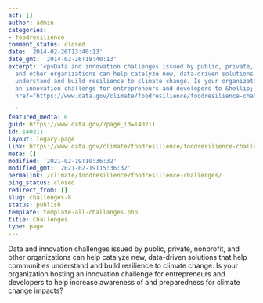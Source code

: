 ```yaml
---
acf: []
author: admin
categories:
- foodresilience
comment_status: closed
date: '2014-02-26T13:40:13'
date_gmt: '2014-02-26T18:40:13'
excerpt: '<p>Data and innovation challenges issued by public, private, nonprofit,
  and other organizations can help catalyze new, data-driven solutions that help communities
  understand and build resilience to climate change. Is your organization hosting
  an innovation challenge for entrepreneurs and developers to &hellip; <a aria-describedby="post-title-140211"
  href="https://www.data.gov/climate/foodresilience/foodresilience-challenges">Continued</a></p>

  '
featured_media: 0
guid: https://www.data.gov/?page_id=140211
id: 140211
layout: legacy-page
link: https://www.data.gov/climate/foodresilience/foodresilience-challenges
meta: []
modified: '2021-02-19T10:36:32'
modified_gmt: '2021-02-19T15:36:32'
permalink: /climate/foodresilience/foodresilience-challenges/
ping_status: closed
redirect_from: []
slug: challenges-8
status: publish
template: template-all-challanges.php
title: Challenges
type: page
---
```

Data and innovation challenges issued by public, private, nonprofit, and other organizations can help catalyze new, data-driven solutions that help communities understand and build resilience to climate change. Is your organization hosting an innovation challenge for entrepreneurs and developers to help increase awareness of and preparedness for climate change impacts?



